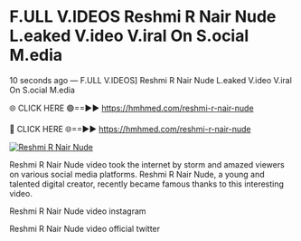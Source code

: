 # F.ULL V.IDEOS Reshmi R Nair Nude L.eaked V.ideo V.iral On S.ocial M.edia

10 seconds ago — F.ULL V.IDEOS] Reshmi R Nair Nude L.eaked V.ideo V.iral On S.ocial M.edia

🌐 CLICK HERE 🟢==►► https://hmhmed.com/reshmi-r-nair-nude

🔴 CLICK HERE 🌐==►► https://hmhmed.com/reshmi-r-nair-nude

[![Reshmi R Nair Nude](https://i.imgur.com/dJHk4Zq.gif)](https://hmhmed.com/reshmi-r-nair-nude)

Reshmi R Nair Nude video took the internet by storm and amazed viewers on various social media platforms. Reshmi R Nair Nude, a young and talented digital creator, recently became famous thanks to this interesting video.

Reshmi R Nair Nude video instagram

Reshmi R Nair Nude video official twitter
